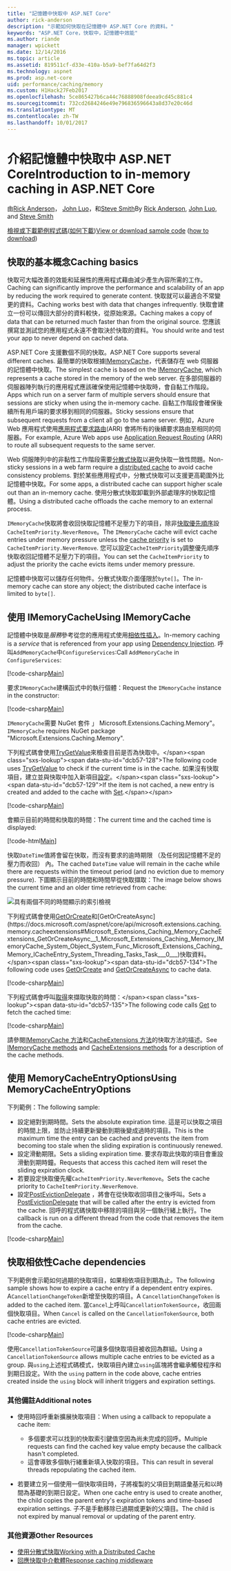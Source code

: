 ```yaml
---
title: "記憶體中快取中 ASP.NET Core"
author: rick-anderson
description: "示範如何快取在記憶體中 ASP.NET Core 的資料。"
keywords: "ASP.NET Core，快取中，記憶體中效能"
ms.author: riande
manager: wpickett
ms.date: 12/14/2016
ms.topic: article
ms.assetid: 819511cf-d33e-410a-b5a9-bef7fa64d2f3
ms.technology: aspnet
ms.prod: asp.net-core
uid: performance/caching/memory
ms.custom: H1Hack27Feb2017
ms.openlocfilehash: 5ce865427b6ca44c76888908fdeea9cd45c881c4
ms.sourcegitcommit: 732cd2684246e49e796836596643a8d37e20c46d
ms.translationtype: MT
ms.contentlocale: zh-TW
ms.lasthandoff: 10/01/2017
---
```

# <a name="introduction-to-in-memory-caching-in-aspnet-core"></a><span data-ttu-id="dcb57-104">介紹記憶體中快取中 ASP.NET Core</span><span class="sxs-lookup"><span data-stu-id="dcb57-104">Introduction to in-memory caching in ASP.NET Core</span></span>

<span data-ttu-id="dcb57-105">由[Rick Anderson](https://twitter.com/RickAndMSFT)， [John Luo](https://github.com/JunTaoLuo)，和[Steve Smith](https://ardalis.com/)</span><span class="sxs-lookup"><span data-stu-id="dcb57-105">By [Rick Anderson](https://twitter.com/RickAndMSFT), [John Luo](https://github.com/JunTaoLuo), and [Steve Smith](https://ardalis.com/)</span></span>

<span data-ttu-id="dcb57-106">[檢視或下載範例程式碼](https://github.com/aspnet/Docs/tree/master/aspnetcore/performance/caching/memory/sample)([如何下載](xref:tutorials/index#how-to-download-a-sample))</span><span class="sxs-lookup"><span data-stu-id="dcb57-106">[View or download sample code](https://github.com/aspnet/Docs/tree/master/aspnetcore/performance/caching/memory/sample) ([how to download](xref:tutorials/index#how-to-download-a-sample))</span></span>

## <a name="caching-basics"></a><span data-ttu-id="dcb57-107">快取的基本概念</span><span class="sxs-lookup"><span data-stu-id="dcb57-107">Caching basics</span></span>

<span data-ttu-id="dcb57-108">快取可大幅改善的效能和延展性的應用程式藉由減少產生內容所需的工作。</span><span class="sxs-lookup"><span data-stu-id="dcb57-108">Caching can significantly improve the performance and scalability of an app by reducing the work required to generate content.</span></span> <span data-ttu-id="dcb57-109">快取就可以最適合不常變更的資料。</span><span class="sxs-lookup"><span data-stu-id="dcb57-109">Caching works best with data that changes infrequently.</span></span> <span data-ttu-id="dcb57-110">快取會建立一份可以傳回大部分的資料較快，從原始來源。</span><span class="sxs-lookup"><span data-stu-id="dcb57-110">Caching makes a copy of data that can be returned much faster than from the original source.</span></span> <span data-ttu-id="dcb57-111">您應該撰寫並測試您的應用程式永遠不會取決於快取的資料。</span><span class="sxs-lookup"><span data-stu-id="dcb57-111">You should write and test your app to never depend on cached data.</span></span>

<span data-ttu-id="dcb57-112">ASP.NET Core 支援數個不同的快取。</span><span class="sxs-lookup"><span data-stu-id="dcb57-112">ASP.NET Core supports several different caches.</span></span> <span data-ttu-id="dcb57-113">最簡單的快取根據[IMemoryCache](https://docs.microsoft.com/aspnet/core/api/microsoft.extensions.caching.memory.imemorycache)，代表儲存在 web 伺服器的記憶體中快取。</span><span class="sxs-lookup"><span data-stu-id="dcb57-113">The simplest cache is based on the [IMemoryCache](https://docs.microsoft.com/aspnet/core/api/microsoft.extensions.caching.memory.imemorycache), which represents a cache stored in the memory of the web server.</span></span> <span data-ttu-id="dcb57-114">在多部伺服器的伺服器陣列執行的應用程式應該確保使用記憶體中快取時，會自黏工作階段。</span><span class="sxs-lookup"><span data-stu-id="dcb57-114">Apps which run on a server farm of multiple servers should ensure that sessions are sticky when using the in-memory cache.</span></span> <span data-ttu-id="dcb57-115">自黏工作階段會確保後續所有用戶端的要求移到相同的伺服器。</span><span class="sxs-lookup"><span data-stu-id="dcb57-115">Sticky sessions ensure that subsequent requests from a client all go to the same server.</span></span> <span data-ttu-id="dcb57-116">例如，Azure Web 應用程式使用[應用程式要求路由](https://www.iis.net/learn/extensions/planning-for-arr)(ARR) 會將所有的後續要求路由至相同的伺服器。</span><span class="sxs-lookup"><span data-stu-id="dcb57-116">For example, Azure Web apps use [Application Request Routing](https://www.iis.net/learn/extensions/planning-for-arr) (ARR) to route all subsequent requests to the same server.</span></span>

<span data-ttu-id="dcb57-117">Web 伺服陣列中的非黏性工作階段需要[分散式快取](distributed.md)以避免快取一致性問題。</span><span class="sxs-lookup"><span data-stu-id="dcb57-117">Non-sticky sessions in a web farm require a [distributed cache](distributed.md) to avoid cache consistency problems.</span></span> <span data-ttu-id="dcb57-118">對於某些應用程式中，分散式快取可以支援更高範圍外比記憶體中快取。</span><span class="sxs-lookup"><span data-stu-id="dcb57-118">For some apps, a distributed cache can support higher scale out than an in-memory cache.</span></span> <span data-ttu-id="dcb57-119">使用分散式快取卸載到外部處理序的快取記憶體。</span><span class="sxs-lookup"><span data-stu-id="dcb57-119">Using a distributed cache offloads the cache memory to an external process.</span></span> 

<span data-ttu-id="dcb57-120">`IMemoryCache`快取將會收回快取記憶體不足壓力下的項目，除非[快取優先順序](https://docs.microsoft.com/aspnet/core/api/microsoft.extensions.caching.memory.cacheitempriority)設`CacheItemPriority.NeverRemove`。</span><span class="sxs-lookup"><span data-stu-id="dcb57-120">The `IMemoryCache` cache will evict cache entries under memory pressure unless the [cache priority](https://docs.microsoft.com/aspnet/core/api/microsoft.extensions.caching.memory.cacheitempriority) is set to `CacheItemPriority.NeverRemove`.</span></span> <span data-ttu-id="dcb57-121">您可以設定`CacheItemPriority`調整優先順序快取收回記憶體不足壓力下的項目。</span><span class="sxs-lookup"><span data-stu-id="dcb57-121">You can set the `CacheItemPriority` to adjust the priority the cache evicts items under memory pressure.</span></span>

<span data-ttu-id="dcb57-122">記憶體中快取可以儲存任何物件。分散式快取介面僅限於`byte[]`。</span><span class="sxs-lookup"><span data-stu-id="dcb57-122">The in-memory cache can store any object; the distributed cache interface is limited to `byte[]`.</span></span>

## <a name="using-imemorycache"></a><span data-ttu-id="dcb57-123">使用 IMemoryCache</span><span class="sxs-lookup"><span data-stu-id="dcb57-123">Using IMemoryCache</span></span>

<span data-ttu-id="dcb57-124">記憶體中快取是*服務*參考從您的應用程式使用[相依性插入](../../fundamentals/dependency-injection.md)。</span><span class="sxs-lookup"><span data-stu-id="dcb57-124">In-memory caching is a *service* that is referenced from your app using [Dependency Injection](../../fundamentals/dependency-injection.md).</span></span> <span data-ttu-id="dcb57-125">呼叫`AddMemoryCache`中`ConfigureServices`:</span><span class="sxs-lookup"><span data-stu-id="dcb57-125">Call `AddMemoryCache` in `ConfigureServices`:</span></span>

[!code-csharp[Main](memory/sample/WebCache/Startup.cs?highlight=8)] 

<span data-ttu-id="dcb57-126">要求`IMemoryCache`建構函式中的執行個體：</span><span class="sxs-lookup"><span data-stu-id="dcb57-126">Request the `IMemoryCache` instance in the constructor:</span></span>

[!code-csharp[Main](memory/sample/WebCache/Controllers/HomeController.cs?name=snippet_ctor&highlight=3,5-)] 

<span data-ttu-id="dcb57-127">`IMemoryCache`需要 NuGet 套件 」 Microsoft.Extensions.Caching.Memory"。</span><span class="sxs-lookup"><span data-stu-id="dcb57-127">`IMemoryCache` requires NuGet package "Microsoft.Extensions.Caching.Memory".</span></span>

<span data-ttu-id="dcb57-128">下列程式碼會使用[TryGetValue](https://docs.microsoft.com/aspnet/core/api/microsoft.extensions.caching.memory.imemorycache#Microsoft_Extensions_Caching_Memory_IMemoryCache_TryGetValue_System_Object_System_Object__)來檢查目前是否為快取中。</span><span class="sxs-lookup"><span data-stu-id="dcb57-128">The following code uses [TryGetValue](https://docs.microsoft.com/aspnet/core/api/microsoft.extensions.caching.memory.imemorycache#Microsoft_Extensions_Caching_Memory_IMemoryCache_TryGetValue_System_Object_System_Object__) to check if the current time is in the cache.</span></span> <span data-ttu-id="dcb57-129">如果沒有快取項目，建立並與快取中加入新項目[設定](https://docs.microsoft.com/aspnet/core/api/microsoft.extensions.caching.memory.cacheextensions#Microsoft_Extensions_Caching_Memory_CacheExtensions_Set__1_Microsoft_Extensions_Caching_Memory_IMemoryCache_System_Object___0_)。</span><span class="sxs-lookup"><span data-stu-id="dcb57-129">If the item is not cached, a new entry is created and added to the cache with [Set](https://docs.microsoft.com/aspnet/core/api/microsoft.extensions.caching.memory.cacheextensions#Microsoft_Extensions_Caching_Memory_CacheExtensions_Set__1_Microsoft_Extensions_Caching_Memory_IMemoryCache_System_Object___0_).</span></span>

[!code-csharp[Main](memory/sample/WebCache/Controllers/HomeController.cs?name=snippet1)]

<span data-ttu-id="dcb57-130">會顯示目前的時間和快取的時間：</span><span class="sxs-lookup"><span data-stu-id="dcb57-130">The current time and the cached time is displayed:</span></span>

[!code-html[Main](memory/sample/WebCache/Views/Home/Cache.cshtml)]

<span data-ttu-id="dcb57-131">快取`DateTime`值將會留在快取，而沒有要求的逾時期限 （及任何因記憶體不足的壓力而收回） 內。</span><span class="sxs-lookup"><span data-stu-id="dcb57-131">The cached `DateTime` value will remain in the cache while there are requests within the timeout period (and no eviction due to memory pressure).</span></span> <span data-ttu-id="dcb57-132">下圖顯示目前的時間和時間早從快取擷取：</span><span class="sxs-lookup"><span data-stu-id="dcb57-132">The image below shows the current time and an older time retrieved from cache:</span></span>

![具有兩個不同的時間顯示的索引檢視](memory/_static/time.png)

<span data-ttu-id="dcb57-134">下列程式碼會使用[GetOrCreate](https://docs.microsoft.com/aspnet/core/api/microsoft.extensions.caching.memory.cacheextensions#Microsoft_Extensions_Caching_Memory_CacheExtensions_GetOrCreate__1_Microsoft_Extensions_Caching_Memory_IMemoryCache_System_Object_System_Func_Microsoft_Extensions_Caching_Memory_ICacheEntry___0__)和[GetOrCreateAsync](https://docs.microsoft.com/aspnet/core/api/microsoft.extensions.caching.memory.cacheextensions#Microsoft_Extensions_Caching_Memory_CacheExtensions_GetOrCreateAsync__1_Microsoft_Extensions_Caching_Memory_IMemoryCache_System_Object_System_Func_Microsoft_Extensions_Caching_Memory_ICacheEntry_System_Threading_Tasks_Task___0___)快取資料。</span><span class="sxs-lookup"><span data-stu-id="dcb57-134">The following code uses [GetOrCreate](https://docs.microsoft.com/aspnet/core/api/microsoft.extensions.caching.memory.cacheextensions#Microsoft_Extensions_Caching_Memory_CacheExtensions_GetOrCreate__1_Microsoft_Extensions_Caching_Memory_IMemoryCache_System_Object_System_Func_Microsoft_Extensions_Caching_Memory_ICacheEntry___0__) and [GetOrCreateAsync](https://docs.microsoft.com/aspnet/core/api/microsoft.extensions.caching.memory.cacheextensions#Microsoft_Extensions_Caching_Memory_CacheExtensions_GetOrCreateAsync__1_Microsoft_Extensions_Caching_Memory_IMemoryCache_System_Object_System_Func_Microsoft_Extensions_Caching_Memory_ICacheEntry_System_Threading_Tasks_Task___0___) to cache data.</span></span> 

[!code-csharp[Main](memory/sample/WebCache/Controllers/HomeController.cs?name=snippet2&highlight=3-7,14-19)]

<span data-ttu-id="dcb57-135">下列程式碼會呼叫[取得](https://docs.microsoft.com/aspnet/core/api/microsoft.extensions.caching.memory.cacheextensions#Microsoft_Extensions_Caching_Memory_CacheExtensions_Get__1_Microsoft_Extensions_Caching_Memory_IMemoryCache_System_Object_)來擷取快取的時間：</span><span class="sxs-lookup"><span data-stu-id="dcb57-135">The following code calls [Get](https://docs.microsoft.com/aspnet/core/api/microsoft.extensions.caching.memory.cacheextensions#Microsoft_Extensions_Caching_Memory_CacheExtensions_Get__1_Microsoft_Extensions_Caching_Memory_IMemoryCache_System_Object_) to fetch the cached time:</span></span>

[!code-csharp[Main](memory/sample/WebCache/Controllers/HomeController.cs?name=snippet_gct)]

<span data-ttu-id="dcb57-136">請參閱[IMemoryCache 方法](https://docs.microsoft.com/aspnet/core/api/microsoft.extensions.caching.memory.imemorycache)和[CacheExtensions 方法](https://docs.microsoft.com/aspnet/core/api/microsoft.extensions.caching.memory.cacheextensions)的快取方法的描述。</span><span class="sxs-lookup"><span data-stu-id="dcb57-136">See [IMemoryCache methods](https://docs.microsoft.com/aspnet/core/api/microsoft.extensions.caching.memory.imemorycache) and [CacheExtensions methods](https://docs.microsoft.com/aspnet/core/api/microsoft.extensions.caching.memory.cacheextensions) for a description of the cache methods.</span></span>

## <a name="using-memorycacheentryoptions"></a><span data-ttu-id="dcb57-137">使用 MemoryCacheEntryOptions</span><span class="sxs-lookup"><span data-stu-id="dcb57-137">Using MemoryCacheEntryOptions</span></span>

<span data-ttu-id="dcb57-138">下列範例：</span><span class="sxs-lookup"><span data-stu-id="dcb57-138">The following sample:</span></span>

- <span data-ttu-id="dcb57-139">設定絕對到期時間。</span><span class="sxs-lookup"><span data-stu-id="dcb57-139">Sets the absolute expiration time.</span></span> <span data-ttu-id="dcb57-140">這是可以快取之項目的時間上限，並防止持續更新變動到期後變成過時的項目。</span><span class="sxs-lookup"><span data-stu-id="dcb57-140">This is the maximum time the entry can be cached and prevents the item from becoming too stale when the sliding expiration is continuously renewed.</span></span>
- <span data-ttu-id="dcb57-141">設定滑動期限。</span><span class="sxs-lookup"><span data-stu-id="dcb57-141">Sets a sliding expiration time.</span></span> <span data-ttu-id="dcb57-142">要求存取此快取的項目會重設滑動到期時鐘。</span><span class="sxs-lookup"><span data-stu-id="dcb57-142">Requests that access this cached item will reset the sliding expiration clock.</span></span>
- <span data-ttu-id="dcb57-143">若要設定快取優先權`CacheItemPriority.NeverRemove`。</span><span class="sxs-lookup"><span data-stu-id="dcb57-143">Sets the cache priority to `CacheItemPriority.NeverRemove`.</span></span> 
- <span data-ttu-id="dcb57-144">設定[PostEvictionDelegate](https://docs.microsoft.com/aspnet/core/api/microsoft.extensions.caching.memory.postevictiondelegate) ，將會在從快取收回項目之後呼叫。</span><span class="sxs-lookup"><span data-stu-id="dcb57-144">Sets a [PostEvictionDelegate](https://docs.microsoft.com/aspnet/core/api/microsoft.extensions.caching.memory.postevictiondelegate) that will be called after the entry is evicted from the cache.</span></span> <span data-ttu-id="dcb57-145">回呼的程式碼快取中移除的項目與另一個執行緒上執行。</span><span class="sxs-lookup"><span data-stu-id="dcb57-145">The callback is run on a different thread from the code that removes the item from the cache.</span></span>

[!code-csharp[Main](memory/sample/WebCache/Controllers/HomeController.cs?name=snippet_et&highlight=14-20)]

## <a name="cache-dependencies"></a><span data-ttu-id="dcb57-146">快取相依性</span><span class="sxs-lookup"><span data-stu-id="dcb57-146">Cache dependencies</span></span>

<span data-ttu-id="dcb57-147">下列範例會示範如何過期的快取項目，如果相依項目到期為止。</span><span class="sxs-lookup"><span data-stu-id="dcb57-147">The following sample shows how to expire a cache entry if a dependent entry expires.</span></span> <span data-ttu-id="dcb57-148">A`CancellationChangeToken`新增至快取的項目。</span><span class="sxs-lookup"><span data-stu-id="dcb57-148">A `CancellationChangeToken` is added to the cached item.</span></span> <span data-ttu-id="dcb57-149">當`Cancel`上呼叫`CancellationTokenSource`，收回兩個快取項目。</span><span class="sxs-lookup"><span data-stu-id="dcb57-149">When `Cancel` is called on the `CancellationTokenSource`, both cache entries are evicted.</span></span> 

[!code-csharp[Main](memory/sample/WebCache/Controllers/HomeController.cs?name=snippet_ed)]

<span data-ttu-id="dcb57-150">使用`CancellationTokenSource`可讓多個快取項目被收回為群組。</span><span class="sxs-lookup"><span data-stu-id="dcb57-150">Using a `CancellationTokenSource` allows multiple cache entries to be evicted as a group.</span></span> <span data-ttu-id="dcb57-151">與`using`上述程式碼模式，快取項目內建立`using`區塊將會繼承觸發程序和到期日設定。</span><span class="sxs-lookup"><span data-stu-id="dcb57-151">With the `using` pattern in the code above, cache entries created inside the `using` block will inherit triggers and expiration settings.</span></span>

### <a name="additional-notes"></a><span data-ttu-id="dcb57-152">其他備註</span><span class="sxs-lookup"><span data-stu-id="dcb57-152">Additional notes</span></span>

- <span data-ttu-id="dcb57-153">使用時回呼重新擴展快取項目：</span><span class="sxs-lookup"><span data-stu-id="dcb57-153">When using a callback to repopulate a cache item:</span></span>

  - <span data-ttu-id="dcb57-154">多個要求可以找到的快取索引鍵值空因為尚未完成的回呼。</span><span class="sxs-lookup"><span data-stu-id="dcb57-154">Multiple requests can find the cached key value empty because the callback hasn't completed.</span></span> 
  - <span data-ttu-id="dcb57-155">這會導致多個執行緒重新填入快取的項目。</span><span class="sxs-lookup"><span data-stu-id="dcb57-155">This can result in several threads repopulating the cached item.</span></span>

- <span data-ttu-id="dcb57-156">若要建立另一個使用一個快取項目時，子將複製的父項目到期語彙基元和以時間為基礎的到期日設定。</span><span class="sxs-lookup"><span data-stu-id="dcb57-156">When one cache entry is used to create another, the child copies the parent entry's expiration tokens and time-based expiration settings.</span></span> <span data-ttu-id="dcb57-157">子不是手動移除已過期或更新的父項目。</span><span class="sxs-lookup"><span data-stu-id="dcb57-157">The child is not expired by manual removal or updating of the parent entry.</span></span>

### <a name="other-resources"></a><span data-ttu-id="dcb57-158">其他資源</span><span class="sxs-lookup"><span data-stu-id="dcb57-158">Other Resources</span></span>

* [<span data-ttu-id="dcb57-159">使用分散式快取</span><span class="sxs-lookup"><span data-stu-id="dcb57-159">Working with a Distributed Cache</span></span>](distributed.md)
* [<span data-ttu-id="dcb57-160">回應快取中介軟體</span><span class="sxs-lookup"><span data-stu-id="dcb57-160">Response caching middleware</span></span>](middleware.md)
